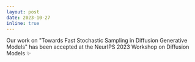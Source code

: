 ```yaml
---
layout: post
date: 2023-10-27
inline: true
---
```


<!-- Our work on VAEDM has been accepted as an Oral presentation :sparkles: at the NeurIPS 2021 Workshop on DGM Applications -->
Our work on "Towards Fast Stochastic Sampling in Diffusion Generative Models" has been accepted at the NeurIPS 2023 Workshop on Diffusion Models :sparkles: